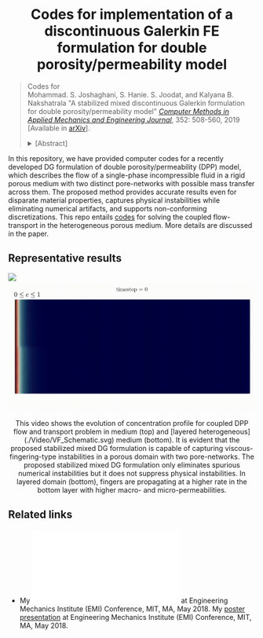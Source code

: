 <center> <h1>Codes for implementation of a discontinuous Galerkin FE formulation for double porosity/permeability model</h1> </center>

>Codes for </br>
> Mohammad. S. Joshaghani, S. Hanie. S. Joodat, and Kalyana B. Nakshatrala
> "A stabilized mixed discontinuous Galerkin formulation for double porosity/permeability model" <i>[Computer Methods in Applied Mechanics and Engineering Journal](https://www.sciencedirect.com/science/article/abs/pii/S0045782519302075?dgcid=author)</i>, 352: 508-560, 2019 
> [Available in [arXiv](https://arxiv.org/abs/2106.11807)].
> <details><summary>[Abstract]</summary>
>Modeling flow through porous media with multiple pore-networks has now become an active area of research due to recent technological endeavors like geological carbon sequestration and recovery of hydrocarbons from tight rock formations. Herein, we consider the double porosity/permeability (DPP) model, which describes the flow of a single-phase incompressible fluid through a porous medium exhibiting two dominant pore-networks with a possibility of mass transfer across them. We present a stable mixed discontinuous Galerkin (DG) formulation for the DPP model. The formulation enjoys several attractive features. These include: (i) Equal-order interpolation for all the field variables (which is the most convenient for computer implementation) is stable under the proposed formulation. (ii) The stabilization terms are residual-based, and the stabilization parameters do not contain any mesh-dependent parameters. (iii) The formulation is theoretically shown to be consistent, stable, and hence convergent. (iv) The formulation supports non-conforming discretization and distorted meshes. (v) The DG formulation has improved element-wise (local) mass balance compared to the corresponding continuous formulation. (vi) The proposed formulation can capture physical instabilities in coupled flow and transport problems under the DPP model. 
></p>
></details>
>
In this repository, we have provided computer codes for a recently developed DG formulation of double porosity/permeability (DPP) model, which describes the flow of a single-phase incompressible fluid in a rigid porous medium with two distinct pore-networks with possible mass transfer across them. The proposed method provides accurate results even for disparate material properties, captures physical instabilities while eliminating numerical artifacts, and supports non-conforming discretizations. This repo entails [codes](./Codes/) for solving the coupled flow-transport in the heterogeneous porous medium. More details are discussed in the paper.

## Representative results

![](./Video/Video1.gif)
![](./Video/Video2.gif)
<p align="center">
This video shows the evolution of concentration profile for coupled DPP flow and transport problem in medium (top) and [layered heterogeneous](./Video/VF_Schematic.svg) medium (bottom). It is evident that the proposed stabilized mixed DG formulation is capable of capturing viscous-fingering-type instabilities in a porous domain with two pore-networks. The proposed stabilized mixed DG formulation 
only eliminates spurious numerical instabilities but it does not suppress physical instabilities. In layered domain (bottom), fingers are propagating at a higher rate in the bottom layer with higher macro- and micro-permeabilities.
</p>

## Related links
<ul>
<li> 

My ![poster presentation](./Video/EMI_poster.pdf) at Engineering Mechanics Institute (EMI) Conference, MIT, MA, May 2018.
My <a href="./Video" download="EMI_poster.pdf" target="_blank"> poster presentation</a> at Engineering Mechanics Institute (EMI) Conference, MIT, MA, May 2018.
</li>
</ul>
